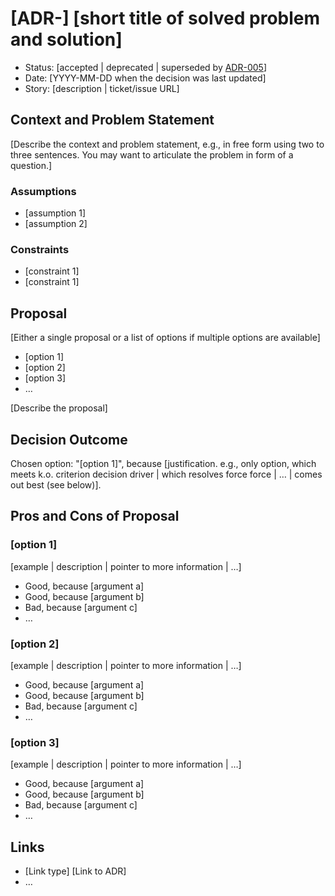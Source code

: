 # [ADR-<sequence number>] [short title of solved problem and solution]

* Status: [accepted | deprecated | superseded by [ADR-005](./005-example.md)] <!-- optional -->
* Date: [YYYY-MM-DD when the decision was last updated] <!-- optional -->
* Story: [description | ticket/issue URL] <!-- optional -->

## Context and Problem Statement

[Describe the context and problem statement, e.g., in free form using two to three sentences. You may want to articulate the problem in form of a question.]

### Assumptions <!-- optional  -->
* [assumption 1]
* [assumption 2]
### Constraints <!-- optional  -->
* [constraint 1]
* [constraint 1]

## Proposal

[Either a single proposal or a list of options if multiple options are available]

* [option 1]
* [option 2]
* [option 3]
* … <!-- numbers of options can vary -->


[Describe the proposal]

## Decision Outcome

Chosen option: "[option 1]", because [justification. e.g., only option, which meets k.o. criterion decision driver | which resolves force force | … | comes out best (see below)].


## Pros and Cons of Proposal <!-- optional  -->

### [option 1]

[example | description | pointer to more information | …] <!-- optional -->

* Good, because [argument a]
* Good, because [argument b]
* Bad, because [argument c]
* … <!-- numbers of pros and cons can vary -->

### [option 2]

[example | description | pointer to more information | …] <!-- optional -->

* Good, because [argument a]
* Good, because [argument b]
* Bad, because [argument c]
* … <!-- numbers of pros and cons can vary -->

### [option 3]

[example | description | pointer to more information | …] <!-- optional -->

* Good, because [argument a]
* Good, because [argument b]
* Bad, because [argument c]
* … <!-- numbers of pros and cons can vary -->

## Links <!-- optional -->

* [Link type] [Link to ADR] <!-- example: Refined by [ADR-0005](0005-example.md) -->
* … <!-- numbers of links can vary -->

